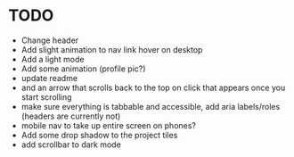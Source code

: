 # TODO

- Change header
- Add slight animation to nav link hover on desktop
- Add a light mode
- Add some animation (profile pic?)
- update readme
- and an arrow that scrolls back to the top on click that appears once you start scrolling
- make sure everything is tabbable and accessible, add aria labels/roles (headers are currently not)
- mobile nav to take up entire screen on phones?
- Add some drop shadow to the project tiles
- add scrollbar to dark mode

